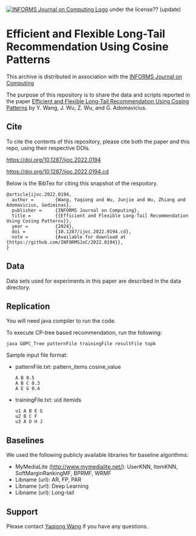 [![INFORMS Journal on Computing Logo](https://INFORMSJoC.github.io/logos/INFORMS_Journal_on_Computing_Header.jpg)](https://pubsonline.informs.org/journal/ijoc) under the license?? (update)

# Efficient and Flexible Long-Tail Recommendation Using Cosine Patterns

This archive is distributed in association with the [INFORMS Journal on
Computing](https://pubsonline.informs.org/journal/ijoc)

The purpose of this repository is to share the data and scripts reported in the paper 
[Efficient and Flexible Long-Tail Recommendation Using Cosing Patterns](https://doi.org/??/ijoc.2021.0194) by Y. Wang, J. Wu, Z. Wu, and G. Adomavicius. 

## Cite

To cite the contents of this repository, please cite both the paper and this repo, using their respective DOIs.

https://doi.org/10.1287/ijoc.2022.0194

https://doi.org/10.1287/ijoc.2022.0194.cd

Below is the BibTex for citing this snapshot of the respoitory.

```
@article{ijoc.2022.0194,
  author =        {Wang, Yaqiong and Wu, Junjie and Wu, Zhiang and Adomavicius, Gediminas},
  publisher =     {INFORMS Journal on Computing},
  title =         {{Efficient and Flexible Long-Tail Recommendation Using Cosing Patterns}},
  year =          {2024},
  doi =           {10.1287/ijoc.2022.0194.cd},
  note =          {Available for download at {https://github.com/INFORMSJoC/2022.0194}},
}  
```

## Data
Data sets used for experiments in this paper are described in the data directory.

## Replication

You will need java compiler to run the code.

To execute CP-tree based recommendation, run the following:
```
java GOPC_Tree patternFile trainingFile resultFile topk
```
Sample input file format:
 - patternFile.txt: pattern_items cosine_value
   ```
   A B 0.5
   A B C 0.3
   A E G 0.4
   ```
 - trainingFile.txt: uid itemids
   ```
   u1 A B E G
   u2 B C F
   u3 A D H J
   ```
## Baselines

We used the following publicly available libraries for baseline algorithms:
- MyMediaLite (http://www.mymedialite.net/): UserKNN, ItemKNN, SoftMarginRankingMF, BPRMF, WRMF
- Libname (url): AR, FP, PAR
- Libname (url): Deep Learning
- Libname (url): Long-tail

## Support
Please contact [Yaqiong Wang](ywang31@scu.edu) if you have any questions.
